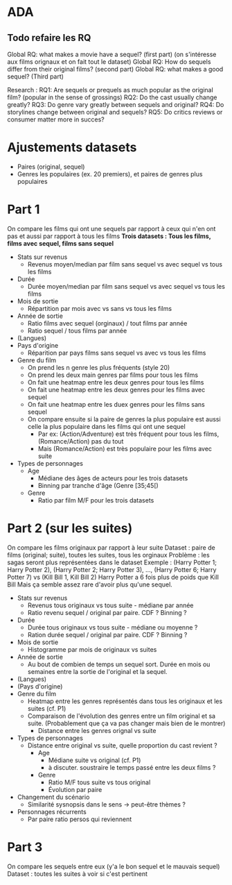# ADA

## Todo refaire les RQ

Global RQ: what makes a movie have a sequel? (first part) (on s'intéresse aux films orignaux et on fait tout le dataset)
Global RQ: How do sequels differ from their original films? (second part)
Global RQ: what makes a good sequel? (Third part)

Research : 
RQ1: Are sequels or prequels as much popular as the original film? (popular in the sense of grossings)
RQ2: Do the cast usually change greatly?
RQ3: Do genre vary greatly between sequels and original?
RQ4: Do storylines change between original and sequels?
RQ5: Do critics reviews or consumer matter more in succes?


# Ajustements datasets
- Paires (original, sequel)
- Genres les populaires (ex. 20 premiers), et paires de genres plus populaires


# Part 1
On compare les films qui ont une sequels par rapport à ceux qui n'en ont pas et aussi par rapport à tous les films
**Trois datasets : Tous les films, films avec sequel, films sans sequel**
- Stats sur revenus
  - Revenus moyen/median par film sans sequel vs avec sequel vs tous les films
- Durée
  - Durée moyen/median par film sans sequel vs avec sequel vs tous les films
- Mois de sortie
  - Répartition par mois avec vs sans vs tous les films
- Année de sortie
  - Ratio films avec sequel (orginaux) / tout films par année
  - Ratio sequel / tous films par année
- (Langues)
- Pays d'origine
  - Réparition par pays films sans sequel vs avec vs tous les films
- Genre du film
  - On prend les n genre les plus fréquents (style 20)
  - On prend les deux main genres par films pour tous les films
  - On fait une heatmap entre les deux genres pour tous les films
  - On fait une heatmap entre les deux genres pour les films avec sequel
  - On fait une heatmap entre les duex genres pour les films sans sequel
  - On compare ensuite si la paire de genres la plus populaire est aussi celle la plus populaire dans les films qui ont une sequel
    - Par ex: (Action/Adventure) est très fréquent pour tous les films, (Romance/Action) pas du tout
    - Mais (Romance/Action) est très populaire pour les films avec suite
- Types de personnages
	- Age
      	- Médiane des âges de acteurs pour les trois datasets
      	- Binning par tranche d'âge (Genre [35;45[)
	- Genre
    	- Ratio par film M/F pour les trois datasets
# Part 2 (sur les suites)
On compare les films originaux par rapport à leur suite
Dataset : paire de films (original; suite), toutes les suites, tous les orginaux
Problème : les sagas seront plus représentées dans le dataset
Exemple : 
	(Harry Potter 1; Harry Potter 2), (Harry Potter 2; Harry Potter 3), ..., (Harry Potter 6; Harry Potter 7) vs (Kill Bill 1, Kill Bill 2)
	Harry Potter a 6 fois plus de poids que Kill Bill
	Mais ça semble assez rare d'avoir plus qu'une sequel.

- Stats sur revenus
  - Revenus tous originaux vs tous suite - médiane par année
  - Ratio revenu sequel / original par paire. CDF ? Binning ?
- Durée
  - Durée tous originaux vs tous suite - médiane ou moyenne ?
  - Ration durée sequel / original par paire. CDF ? Binning ?
- Mois de sortie
  - Histogramme par mois de originaux vs suites
- Année de sortie
  - Au bout de combien de temps un sequel sort. Durée en mois ou semaines entre la sortie de l'original et la sequel.
- (Langues)
- (Pays d'origine)
- Genre du film
  - Heatmap entre les genres représentés dans tous les originaux et les suites (cf. P1)
  - Comparaison de l'évolution des genres entre un film original et sa suite. (Probablement que ça va pas changer mais bien de le montrer)
    - Distance entre les genres orignal vs suite
- Types de personnages
  - Distance entre original vs suite, quelle proportion du cast revient ?
	- Age
    	- Médiane suite vs original (cf. P1)
    	- à discuter. soustraire le temps passé entre les deux films ?
	- Genre
    	- Ratio M/F tous suite vs tous original
    	- Évolution par paire
- Changement du scénario
  - Similarité sysnopsis dans le sens -> peut-être thèmes ?
- Personnages récurrents
  - Par paire ratio persos qui reviennent

# Part 3
On compare les sequels entre eux (y'a le bon sequel et le mauvais sequel)
Dataset : toutes les suites
à voir si c'est pertinent
